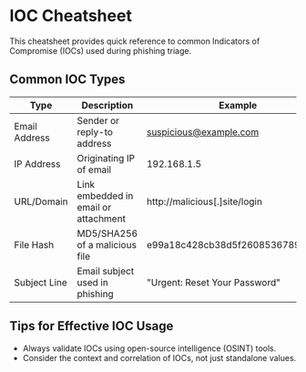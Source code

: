 # IOC Cheatsheet

This cheatsheet provides quick reference to common Indicators of Compromise (IOCs) used during phishing triage.

## Common IOC Types

| Type            | Description                                  | Example                          |
|-----------------|----------------------------------------------|----------------------------------|
| Email Address   | Sender or reply-to address                   | suspicious@example.com           |
| IP Address      | Originating IP of email                      | 192.168.1.5                      |
| URL/Domain      | Link embedded in email or attachment         | http://malicious[.]site/login   |
| File Hash       | MD5/SHA256 of a malicious file               | e99a18c428cb38d5f260853678922e03 |
| Subject Line    | Email subject used in phishing               | "Urgent: Reset Your Password"    |

## Tips for Effective IOC Usage
- Always validate IOCs using open-source intelligence (OSINT) tools.
- Consider the context and correlation of IOCs, not just standalone values.